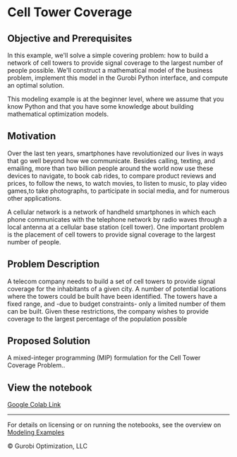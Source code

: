 # Cell Tower Coverage

## Objective and Prerequisites

In this example, we'll solve a simple covering problem: how to build a network of cell towers to provide signal 
coverage to the largest number of people possible. We'll construct a mathematical model of the business problem, 
implement this model in the Gurobi Python interface, and compute an optimal solution.

This modeling example is at the beginner level, where we assume that you know Python and that you have some knowledge 
about building mathematical optimization models.

## Motivation

Over the last ten years, smartphones have revolutionized our lives in ways that go well beyond how we communicate. 
Besides calling, texting, and emailing, more than two billion people around the world now use these devices to navigate, 
to book cab rides, to compare product reviews and prices, to follow the news, to watch movies, to listen to music, 
to play video games,to take photographs, to participate in social media, and for numerous other applications.

A cellular network is a network of handheld smartphones in which each phone communicates with the telephone network 
by radio waves through a local antenna at a cellular base station (cell tower). One important problem is the placement 
of cell towers to provide signal coverage to the largest number of people.

## Problem Description

A telecom company needs to build a set of cell towers to provide signal coverage  for the inhabitants of a given city. 
A number of potential locations where the towers could be built have been identified. The towers have a fixed range, 
and -due to budget constraints- only a limited number of them can be built. Given these restrictions, the company wishes 
to provide coverage to the largest percentage of the population possible

## Proposed Solution

A mixed-integer programming (MIP) formulation for the Cell Tower Coverage Problem..

## View the notebook

[Google Colab Link](https://colab.research.google.com/github/Gurobi/modeling-examples/blob/master/cell_tower_coverage/cell_tower.ipynb)

----
For details on licensing or on running the notebooks, see the overview on [Modeling Examples](../)

© Gurobi Optimization, LLC